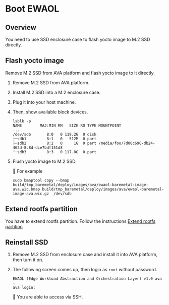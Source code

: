 # Boot EWAOL

## Overview

You need to use SSD enclosure case to flash yocto image to M.2 SSD directly.

## Flash yocto image

Remove M.2 SSD from AVA platform and flash yocto image to it directly.

1. Remove M.2 SSD from AVA platform.

1. Install M.2 SSD into a M.2 enclosure case.

1. Plug it into your host machine.

1. Then, show available block devices.

   ```console
   lsblk -p
   NAME        MAJ:MIN RM   SIZE RO TYPE MOUNTPOINT
   ...
   /dev/sdb       8:0   0 119.2G  0 disk
   ├─sdb1         8:1   0   512M  0 part
   ├─sdb2         8:2   0     1G  0 part /media/foo/7d00c690-db24-462d-8c8d-dce7bdf151d8
   └─sdb3         8:3   0 117.8G  0 part
   ```

1. Flush yocto image to M.2 SSD.

   :speech_balloon: For example

   ```console
   sudo bmaptool copy --bmap build/tmp_baremetal/deploy/images/ava/ewaol-baremetal-image-ava.wic.bmap build/tmp_baremetal/deploy/images/ava/ewaol-baremetal-image-ava.wic.gz  /dev/sdb
   ```

## Extend rootfs partition

You have to extend rootfs partition. Follow the instructions [Extend rootfs partition](extend-rootfs.md)

## Reinstall SSD

1. Remove M.2 SSD from enclosure case and install it into AVA platform, then turn it on.

1. The following screen comes up, then login as `root` without password.

   ```console
   EWAOL (Edge Workload Abstraction and Orchestration Layer) v1.0 ava -
   ava login:

   ```

   :speech_balloon: You are able to access via SSH.
